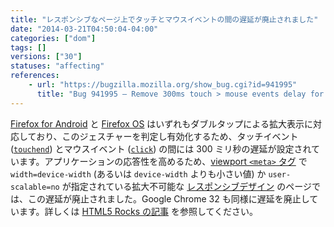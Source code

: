```yaml
---
title: "レスポンシブなページ上でタッチとマウスイベントの間の遅延が廃止されました"
date: "2014-03-21T04:50:04-04:00"
categories: ["dom"]
tags: []
versions: ["30"]
statuses: "affecting"
references:
    - url: "https://bugzilla.mozilla.org/show_bug.cgi?id=941995"
      title: "Bug 941995 – Remove 300ms touch > mouse events delay for double-tap zoom on \"responsive\" pages"
---
```

[Firefox for Android](https://developer.mozilla.org/Firefox_for_Android) と [Firefox OS](https://developer.mozilla.org/Firefox_OS) はいずれもダブルタップによる拡大表示に対応しており、このジェスチャーを判定し有効化するため、タッチイベント ([`touchend`](https://developer.mozilla.org/docs/Web/Reference/Events/touchend)) とマウスイベント ([`click`](https://developer.mozilla.org/docs/Web/Reference/Events/click)) の間には 300 ミリ秒の遅延が設定されています。アプリケーションの応答性を高めるため、[viewport `<meta>` タグ](https://developer.mozilla.org/docs/Mozilla/Mobile/Viewport_meta_tag) で `width=device-width` (あるいは `device-width` よりも小さい値) か `user-scalable=no` が指定されている拡大不可能な [レスポンシブデザイン](https://developer.mozilla.org/docs/Web_Development/Mobile/Responsive_design) のページでは、この遅延が廃止されました。Google Chrome 32 も同様に遅延を廃止しています。詳しくは [HTML5 Rocks の記事](https://developers.google.com/web/updates/2013/12/300ms-tap-delay-gone-away) を参照してください。
